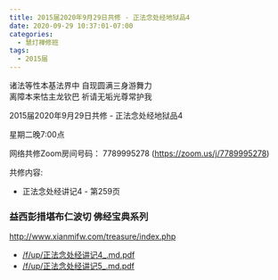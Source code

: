 ```yaml
---
title: 2015届2020年9月29日共修 - 正法念处经地狱品4
date: 2020-09-29 10:37:01-07:00
categories:
  - 慧灯禅修班
tags:
  - 2015届
---
```

诸法等性本基法界中 自现圆满三身游舞力  
离障本来怙主龙钦巴 祈请无垢光尊常护我  

2015届2020年9月29日共修 - 正法念处经地狱品4

星期二晚7:00点

网络共修Zoom房间号码： 7789995278 (<https://zoom.us/j/7789995278>)

共修内容: 

* 正法念处经讲记4 - 第259页


### 益西彭措堪布仁波切 佛经宝典系列
<http://www.xianmifw.com/treasure/index.php>

- [/f/up/正法念处经讲记4_.md.pdf](/f/up/正法念处经讲记4_.md.pdf)
- [/f/up/正法念处经讲记5_.md.pdf](/f/up/正法念处经讲记5_.md.pdf)
